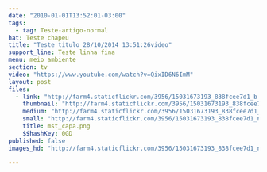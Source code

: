 ```yaml
---
date: "2010-01-01T13:52:01-03:00"
tags:
  - tag: Teste-artigo-normal
hat: Teste chapeu
title: "Teste titulo 28/10/2014 13:51:26video"
support_line: Teste linha fina
menu: meio ambiente
section: tv
video: "https://www.youtube.com/watch?v=QixID6N6ImM"
layout: post
files:
  - link: "http://farm4.staticflickr.com/3956/15031673193_838fcee7d1_b.jpg"
    thumbnail: "http://farm4.staticflickr.com/3956/15031673193_838fcee7d1_t.jpg"
    medium: "http://farm4.staticflickr.com/3956/15031673193_838fcee7d1_z.jpg"
    small: "http://farm4.staticflickr.com/3956/15031673193_838fcee7d1_n.jpg"
    title: mst_capa.png
    $$hashKey: 0GD
published: false
images_hd: "http://farm4.staticflickr.com/3956/15031673193_838fcee7d1_n.jpg"

---
```

